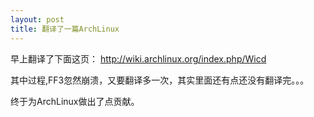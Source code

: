 ```yaml
--- 
layout: post
title: 翻译了一篇ArchLinux
---
```

早上翻译了下面这页：
http://wiki.archlinux.org/index.php/Wicd

其中过程,FF3忽然崩溃，又要翻译多一次，其实里面还有点还没有翻译完。。。

终于为ArchLinux做出了点贡献。
